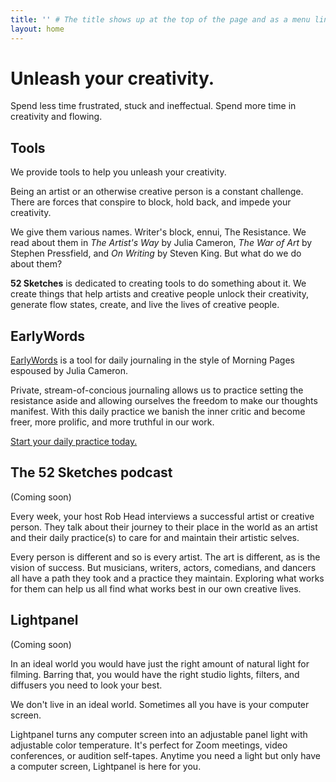 ```yaml
---
title: '' # The title shows up at the top of the page and as a menu link in minima if we don't set a title the first h1 becomes the title
layout: home
---
```


# Unleash your creativity.

Spend less time frustrated, stuck and ineffectual. Spend more time in creativity and flowing.

## Tools

We provide tools to help you unleash your creativity.

Being an artist or an otherwise creative person is a constant challenge. There are forces that conspire to block, hold back, and impede your creativity.

We give them various names. Writer's block, ennui, The Resistance. We read about them in _The Artist's Way_ by Julia Cameron, _The War of Art_ by Stephen Pressfield, and _On Writing_ by Steven King. But what do we do about them?

**52 Sketches** is dedicated to creating tools to do something about it. We create things that help artists and creative people unlock their creativity, generate flow states, create, and live the lives of creative people.

## EarlyWords

[EarlyWords](https://earlywords.io) is a tool for daily journaling in the style of Morning Pages espoused by Julia Cameron.

Private, stream-of-concious journaling allows us to practice setting the resistance aside and allowing ourselves the freedom to make our thoughts manifest. With this daily practice we banish the inner critic and become freer, more prolific, and more truthful in our work.

[Start your daily practice today.](https:://earlywords.io)

## The 52 Sketches podcast

(Coming soon)

Every week, your host Rob Head interviews a successful artist or creative person. They talk about their journey to their place in the world as an artist and their daily practice(s) to care for and maintain their artistic selves.

Every person is different and so is every artist. The art is different, as is the vision of success. But musicians, writers, actors, comedians, and dancers all have a path they took and a practice they maintain. Exploring what works for them can help us all find what works best in our own creative lives.

## Lightpanel

(Coming soon)

In an ideal world you would have just the right amount of natural light for filming. Barring that, you would have the right studio lights, filters, and diffusers you need to look your best.

We don't live in an ideal world. Sometimes all you have is your computer screen.

Lightpanel turns any computer screen into an adjustable panel light with adjustable color temperature. It's perfect for Zoom meetings, video conferences, or audition self-tapes. Anytime you need a light but only have a computer screen, Lightpanel is here for you.
